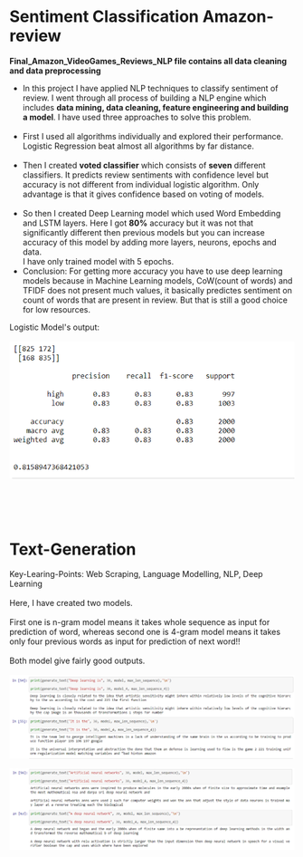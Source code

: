 # Sentiment Classification Amazon-review

<b> Final_Amazon_VideoGames_Reviews_NLP file contains all data cleaning and data preprocessing </b>

<ul><li>
In this project I have applied NLP techniques to classify sentiment of review. I went through all process of building a NLP engine which includes <b>data mining, data cleaning, feature engineering and building a model</b>. I have used three approaches to solve this problem.</li><br><li>
First I used all algorithms individually and explored their performance. Logistic Regression beat almost all algorithms by far distance.</li><br><li>
Then I created <b>voted classifier</b> which consists of <b>seven</b> different classifiers. It predicts review sentiments with confidence level but accuracy is not different from individual logistic algorithm. Only advantage is that it gives confidence based on voting of models.</li><br><li>
So then I created Deep Learning model which used Word Embedding and LSTM layers. Here I got <b>80%</b> accuracy but it was not that significantly different then previous models but you can increase accuracy of this model by adding more layers, neurons, epochs and data.</li>I have only trained model with 5 epochs.

<li>Conclusion:
For getting more accuracy you have to use deep learning models because in Machine Learning models, CoW(count of words) and TFIDF does not present much values, it basically predictes sentiment on count of words that are present in review. But that is still a good choice for low resources.<br>
</li></ul>

Logistic Model's output:
</br></br>
![alt text](https://github.com/Jenil245/NLP-Python/blob/master/Sentiment-classification_Amazon-review/logistic_output.PNG)


</br></br></br>

# Text-Generation

Key-Learing-Points: Web Scraping, Language Modelling, NLP, Deep Learning
</br></br>
Here, I have created two models.
</br></br>
First one is n-gram model means it takes whole sequence as input for prediction of word, whereas second one is 4-gram model means it takes only four previous words as input for prediction of next word!!
</br></br>
Both model give fairly good outputs.
</br></br>
![alt text](https://github.com/Jenil245/NLP-Python/blob/master/Text-Generation_from_Wikipedia/1.PNG)

![alt text](https://github.com/Jenil245/NLP-Python/blob/master/Text-Generation_from_Wikipedia/2.PNG)

